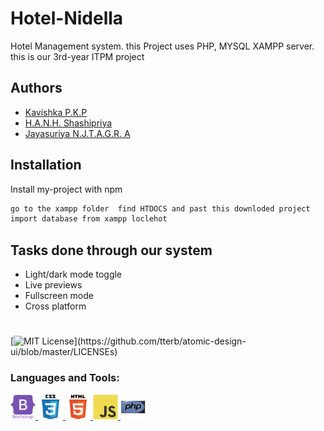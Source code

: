 
# Hotel-Nidella

Hotel Management system. this Project uses PHP, MYSQL XAMPP server. this is our 3rd-year ITPM project


## Authors

- [Kavishka P.K.P](https://www.github.com/IT19123332)
- [H.A.N.H. Shashipriya](https://www.github.com/IT20156060)
- [Jayasuriya N.J.T.A.G.R. A](https://www.github.com/IT20101206)


## Installation

Install my-project with npm

```bash
go to the xampp folder  find HTDOCS and past this downloded project
import database from xampp loclehot
```
    
## Tasks done through our system

- Light/dark mode toggle
- Live previews
- Fullscreen mode
- Cross platform

#


[![MIT License](https://img.shields.io/apm/l/atomic-design-ui.svg?)](https://github.com/tterb/atomic-design-ui/blob/master/LICENSEs)




<h3 align="left">Languages and Tools:</h3>
<p align="left"> 

<a href="https://getbootstrap.com" target="_blank" rel="noreferrer"><img src="https://raw.githubusercontent.com/devicons/devicon/master/icons/bootstrap/bootstrap-plain-wordmark.svg" alt="bootstrap" width="40" height="40"/> </a> <a href="https://www.w3schools.com/css/" target="_blank" rel="noreferrer"><img src="https://raw.githubusercontent.com/devicons/devicon/master/icons/css3/css3-original-wordmark.svg" alt="css3" width="40" height="40"/> </a> <a href="https://www.w3.org/html/" target="_blank" rel="noreferrer"> <img src="https://raw.githubusercontent.com/devicons/devicon/master/icons/html5/html5-original-wordmark.svg" alt="html5" width="40" height="40"/> </a> <a href="https://developer.mozilla.org/en-US/docs/Web/JavaScript" target="_blank" rel="noreferrer"><img src="https://raw.githubusercontent.com/devicons/devicon/master/icons/javascript/javascript-original.svg" alt="javascript" width="40" height="40"/> </a> <a href="https://www.php.net" target="_blank" rel="noreferrer"> <img src="https://raw.githubusercontent.com/devicons/devicon/master/icons/php/php-original.svg" alt="php" width="40" height="40"/> </a> </p>
